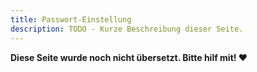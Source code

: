 ```yaml
---
title: Passwort-Einstellung
description: TODO - Kurze Beschreibung dieser Seite.
---
```


**Diese Seite wurde noch nicht übersetzt. Bitte hilf mit! ❤**
